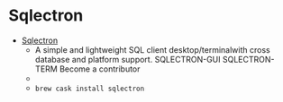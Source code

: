# Sqlectron
- [Sqlectron](https://sqlectron.github.io/)
  -  A simple and lightweight SQL client desktop/terminalwith cross database and platform support. SQLECTRON-GUI SQLECTRON-TERM Become a contributor
  - 
  - `brew cask install sqlectron`
